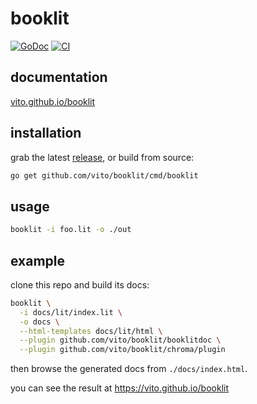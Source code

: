 # booklit

[![GoDoc](https://godoc.org/github.com/vito/booklit?status.svg)](https://godoc.org/github.com/vito/booklit)
[![CI](https://ci.concourse-ci.org/api/v1/teams/main/pipelines/booklit/jobs/unit/badge)](https://ci.concourse-ci.org/teams/main/pipelines/booklit/jobs/unit)

## documentation

[vito.github.io/booklit](https://vito.github.io/booklit)

## installation

grab the latest [release](https://github.com/vito/booklit/releases), or build
from source:

```bash
go get github.com/vito/booklit/cmd/booklit
```

## usage

```bash
booklit -i foo.lit -o ./out
```

## example

clone this repo and build its docs:

```bash
booklit \
  -i docs/lit/index.lit \
  -o docs \
  --html-templates docs/lit/html \
  --plugin github.com/vito/booklit/booklitdoc \
  --plugin github.com/vito/booklit/chroma/plugin
```

then browse the generated docs from `./docs/index.html`.

you can see the result at https://vito.github.io/booklit
